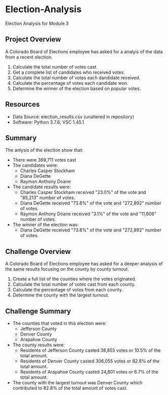 # Election-Analysis
Election Analysis for Module 3

## Project Overview
A Colorado Board of Elections employee has asked for a analyis of the data from a recent election.

1. Calculate the total number of votes cast.
2. Get a complete list of candidates who received votes.
3. Calculate the total number of votes each dandidate received.
4. Calculate the percentage of votes each candidate won.
5. Determine the winner of the election based on popular votes.

## Resources
- Data Source: election_results.csv (unaltered in repository)
- Software: Python 3.7.6; VSC 1.45.1

## Summary
The anlysis of the election show that:
- There were 369,711 votes cast
- The candidates were:
  - Charles Casper Stockham
  - Diana DeGette
  - Raymon Anthony Doane
- The candidate results were:
  - Charles Casper Stockham received "23.0%" of the vote and "85,213" number of votes.
  - Diana DeGette received "73.8%" of the vote and "272,892" number of votes.
  - Raymon Anthony Doane received "3.1%" of the vote and "11,606" number of votes.
- The winner of the election was:
  - Diana DeGette received "73.8%" of the vote and "272,892" number of votes.
  
## Challenge Overview
A Colorado Board of Elections employee has asked for a deeper analysis of the same results focusing on the county by county turnout.

1. Create a full list of the counties where the votes originated.
2. Calculate the total number of votes cast from each county.
3. Calculate the percentage of votes from each county.
4. Determine the county with the largest turnout.

## Challenge Summary

- The counties that voted in this election were:
  - Jefferson County
  - Denver County
  - Arapahoe County
- The county results were:
  - Residents of Jefferson County casted 38,855 votes or 10.5% of the total amount.
  - Residents of Denver County casted 306,055 votes or 82.8% of the total amount.
  - Residents of Arapahoe County casted 24,801 votes or 6.7% of the total amount.
- The county with the largest turnout was Denver County which contributed to 82.8% of the total amount of votes cast.
